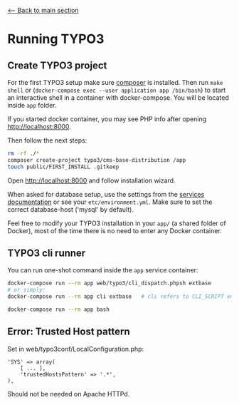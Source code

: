 [<-- Back to main section](../README.md)

# Running TYPO3

## Create TYPO3 project

For the first TYPO3 setup make sure [composer](https://getcomposer.org/) is installed.
Then run `make shell` or (`docker-compose exec --user application app /bin/bash`) to start an interactive shell in a container with docker-compose.
You will be located inside `app` folder.

If you started docker container, you may see PHP info after opening <http://localhost:8000>.

[^note]:
    If it shows error of PHP version, I'd recommend to use the last stable version (in my case it is 7.4). Then change Dockerfile.development file (line 52 "FROM webdevops/php-apache-dev:7.4"). After that, rebuild container ([Customizing](../CUSTOMIZE.md)).

Then follow the next steps:

```bash
rm -rf ./*
composer create-project typo3/cms-base-distribution /app
touch public/FIRST_INSTALL .gitkeep
```

Open <http://localhost:8000> and follow installation wizard.

When asked for database setup, use the settings from the [services documentation](https://github.com/webdevops/TYPO3-docker-boilerplate/blob/master/documentation/SERVICES.md#mysql) or see your `etc/environment.yml`. Make sure to set the correct database-host ('mysql' by default).

[^note]:
    In step 2, by default used connection 1 (\[MySQLi\] Manually configured MySQL TCP/IP connection). Then in `Host` filed type `mysql`. The port number is the same as in `docker-compose.yml`.
    Use credentials from `etc/environment.yml`.

Feel free to modify your TYPO3 installation in your `app/` (a shared folder of Docker),
most of the time there is no need to enter any Docker container.


## TYPO3 cli runner

You can run one-shot command inside the `app` service container:

```bash
docker-compose run --rm app web/typo3/cli_dispatch.phpsh extbase
# or simply:
docker-compose run --rm app cli extbase   # cli refers to CLI_SCRIPT env in etc/environment.yml

docker-compose run --rm app bash
```


## Error: Trusted Host pattern

Set in web/typo3conf/LocalConfiguration.php:

    'SYS' => array(
        [ ... ],
        'trustedHostsPattern' => '.*',
    ),

Should not be needed on Apache HTTPd.
